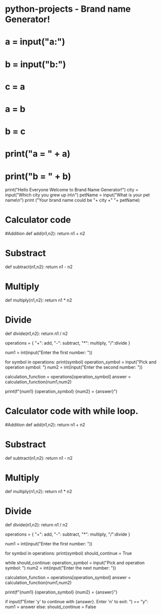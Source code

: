# python-projects - Brand name Generator!

# a = input("a:")
# b = input("b:")

# c = a
# a = b
# b = c


# print("a = " + a)
# print("b = " + b)


print("Hello Everyone Welcome to Brand Name Generator!")
city = input("Which city you grew up in\n")
petName = input("What is your pet name\n")
print ("Your brand name could be "+ city +" "+ petName)


# Calculator code

#Addition
def add(n1,n2):
  return n1 + n2

# Substract
def subtract(n1,n2):
  return n1 - n2  

# Multiply
def multiply(n1,n2):
  return n1 * n2

# Divide
def divide(n1,n2):
  return n1 / n2

operations = {
  "+": add,
  "-": subtract,
  "*": multiply,
  "/":divide
}  

num1 = int(input("Enter the first number: "))


for symbol in operations:
  print(symbol)
operation_symbol = input("Pick and operation symbol: ") 
num2 = int(input("Enter the second number: ")) 
  
calculation_function = operations[operation_symbol]
answer = calculation_function(num1,num2)


print(f"{num1} {operation_symbol} {num2} = {answer}")


# Calculator code with while loop.

#Addition
def add(n1,n2):
  return n1 + n2

# Substract
def subtract(n1,n2):
  return n1 - n2  

# Multiply
def multiply(n1,n2):
  return n1 * n2

# Divide
def divide(n1,n2):
  return n1 / n2

operations = {
  "+": add,
  "-": subtract,
  "*": multiply,
  "/":divide
}  

num1 = int(input("Enter the first number: "))


for symbol in operations:
  print(symbol)
should_continue = True  

while should_continue:
  operation_symbol = input("Pick and operation symbol: ") 
  num2 = int(input("Enter the next number: ")) 
  
  calculation_function = operations[operation_symbol]
  answer = calculation_function(num1,num2)

  print(f"{num1} {operation_symbol} {num2} = {answer}")

  if input(f"Enter 'y' to continue with {answer}. Enter 'n' to exit: ") == "y":
    num1 = answer
  else:
    should_continue = False  

